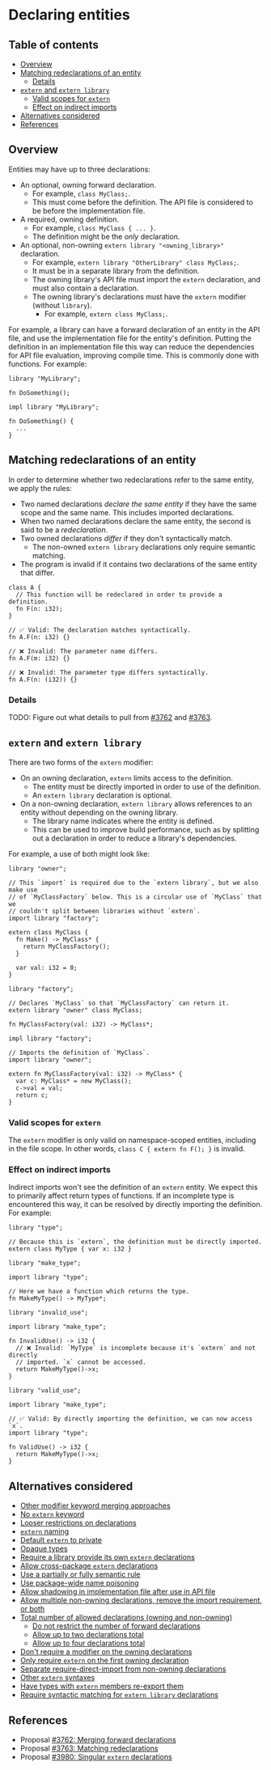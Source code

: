 # Declaring entities

<!--
Part of the Carbon Language project, under the Apache License v2.0 with LLVM
Exceptions. See /LICENSE for license information.
SPDX-License-Identifier: Apache-2.0 WITH LLVM-exception
-->

<!-- toc -->

## Table of contents

-   [Overview](#overview)
-   [Matching redeclarations of an entity](#matching-redeclarations-of-an-entity)
    -   [Details](#details)
-   [`extern` and `extern library`](#extern-and-extern-library)
    -   [Valid scopes for `extern`](#valid-scopes-for-extern)
    -   [Effect on indirect imports](#effect-on-indirect-imports)
-   [Alternatives considered](#alternatives-considered)
-   [References](#references)

<!-- tocstop -->

## Overview

Entities may have up to three declarations:

-   An optional, owning forward declaration.
    -   For example, `class MyClass;`.
    -   This must come before the definition. The API file is considered to be
        before the implementation file.
-   A required, owning definition.
    -   For example, `class MyClass { ... }`.
    -   The definition might be the _only_ declaration.
-   An optional, non-owning `extern library "<owning_library>"` declaration.
    -   For example, `extern library "OtherLibrary" class MyClass;`.
    -   It must be in a separate library from the definition.
    -   The owning library's API file must import the `extern` declaration, and
        must also contain a declaration.
    -   The owning library's declarations must have the `extern` modifier
        (without `library`).
        -   For example, `extern class MyClass;`.

For example, a library can have a forward declaration of an entity in the API
file, and use the implementation file for the entity's definition. Putting the
definition in an implementation file this way can reduce the dependencies for
API file evaluation, improving compile time. This is commonly done with
functions. For example:

```
library "MyLibrary";

fn DoSomething();
```

```
impl library "MyLibrary";

fn DoSomething() {
  ...
}
```

## Matching redeclarations of an entity

In order to determine whether two redeclarations refer to the same entity, we
apply the rules:

-   Two named declarations _declare the same entity_ if they have the same scope
    and the same name. This includes imported declarations.
-   When two named declarations declare the same entity, the second is said to
    be a _redeclaration_.
-   Two owned declarations _differ_ if they don't syntactically match.
    -   The non-owned `extern library` declarations only require semantic
        matching.
-   The program is invalid if it contains two declarations of the same entity
    that differ.

```carbon
class A {
  // This function will be redeclared in order to provide a definition.
  fn F(n: i32);
}

// ✅ Valid: The declaration matches syntactically.
fn A.F(n: i32) {}

// ❌ Invalid: The parameter name differs.
fn A.F(m: i32) {}

// ❌ Invalid: The parameter type differs syntactically.
fn A.F(n: (i32)) {}
```

### Details

TODO: Figure out what details to pull from
[#3762](https://github.com/carbon-language/carbon-lang/pull/3762) and
[#3763](https://github.com/carbon-language/carbon-lang/pull/3763).

## `extern` and `extern library`

There are two forms of the `extern` modifier:

-   On an owning declaration, `extern` limits access to the definition.
    -   The entity must be directly imported in order to use of the definition.
    -   An `extern library` declaration is optional.
-   On a non-owning declaration, `extern library` allows references to an entity
    without depending on the owning library.
    -   The library name indicates where the entity is defined.
    -   This can be used to improve build performance, such as by splitting out
        a declaration in order to reduce a library's dependencies.

For example, a use of both might look like:

```
library "owner";

// This `import` is required due to the `extern library`, but we also make use
// of `MyClassFactory` below. This is a circular use of `MyClass` that we
// couldn't split between libraries without `extern`.
import library "factory";

extern class MyClass {
  fn Make() -> MyClass* {
    return MyClassFactory();
  }

  var val: i32 = 0;
}
```

```
library "factory";

// Declares `MyClass` so that `MyClassFactory` can return it.
extern library "owner" class MyClass;

fn MyClassFactory(val: i32) -> MyClass*;
```

```
impl library "factory";

// Imports the definition of `MyClass`.
import library "owner";

extern fn MyClassFactory(val: i32) -> MyClass* {
  var c: MyClass* = new MyClass();
  c->val = val;
  return c;
}
```

### Valid scopes for `extern`

The `extern` modifier is only valid on namespace-scoped entities, including in
the file scope. In other words, `class C { extern fn F(); }` is invalid.

### Effect on indirect imports

Indirect imports won't see the definition of an `extern` entity. We expect this
to primarily affect return types of functions. If an incomplete type is
encountered this way, it can be resolved by directly importing the definition.
For example:

```
library "type";

// Because this is `extern`, the definition must be directly imported.
extern class MyType { var x: i32 }
```

```
library "make_type";

import library "type";

// Here we have a function which returns the type.
fn MakeMyType() -> MyType*;
```

```
library "invalid_use";

import library "make_type";

fn InvalidUse() -> i32 {
  // ❌ Invalid: `MyType` is incomplete because it's `extern` and not directly
  // imported. `x` cannot be accessed.
  return MakeMyType()->x;
}
```

```
library "valid_use";

import library "make_type";

// ✅ Valid: By directly importing the definition, we can now access `x`.
import library "type";

fn ValidUse() -> i32 {
  return MakeMyType()->x;
}
```

## Alternatives considered

-   [Other modifier keyword merging approaches](/proposals/p3762.md#other-modifier-keyword-merging-approaches)
-   [No `extern` keyword](/proposals/p3762.md#no-extern-keyword)
-   [Looser restrictions on declarations](/proposals/p3762.md#looser-restrictions-on-declarations)
-   [`extern` naming](/proposals/p3762.md#extern-naming)
-   [Default `extern` to private](/proposals/p3762.md#default-extern-to-private)
-   [Opaque types](/proposals/p3762.md#opaque-types)
-   [Require a library provide its own `extern` declarations](/proposals/p3762.md#require-a-library-provide-its-own-extern-declarations)
-   [Allow cross-package `extern` declarations](/proposals/p3762.md#allow-cross-package-extern-declarations)
-   [Use a partially or fully semantic rule](/proposals/p3763.md#use-a-partially-or-fully-semantic-rule)
-   [Use package-wide name poisoning](/proposals/p3763.md#use-package-wide-name-poisoning)
-   [Allow shadowing in implementation file after use in API file](/proposals/p3763.md#allow-shadowing-in-implementation-file-after-use-in-api-file)
-   [Allow multiple non-owning declarations, remove the import requirement, or both](/proposals/p3980.md#allow-multiple-non-owning-declarations-remove-the-import-requirement-or-both)
-   [Total number of allowed declarations (owning and non-owning)](/proposals/p3980.md#total-number-of-allowed-declarations-owning-and-non-owning)
    -   [Do not restrict the number of forward declarations](/proposals/p3980.md#do-not-restrict-the-number-of-forward-declarations)
    -   [Allow up to two declarations total](/proposals/p3980.md#allow-up-to-two-declarations-total)
    -   [Allow up to four declarations total](/proposals/p3980.md#allow-up-to-four-declarations-total)
-   [Don't require a modifier on the owning declarations](/proposals/p3980.md#dont-require-a-modifier-on-the-owning-declarations)
-   [Only require `extern` on the first owning declaration](/proposals/p3980.md#only-require-extern-on-the-first-owning-declaration)
-   [Separate require-direct-import from non-owning declarations](/proposals/p3980.md#separate-require-direct-import-from-non-owning-declarations)
-   [Other `extern` syntaxes](/proposals/p3980.md#other-extern-syntaxes)
-   [Have types with `extern` members re-export them](/proposals/p3980.md#have-types-with-extern-members-re-export-them)
-   [Require syntactic matching for `extern library` declarations](/proposals/p3980.md#require-syntactic-matching-for-extern-library-declarations)

## References

-   Proposal
    [#3762: Merging forward declarations](https://github.com/carbon-language/carbon-lang/pull/3762)
-   Proposal
    [#3763: Matching redeclarations](https://github.com/carbon-language/carbon-lang/pull/3763)
-   Proposal
    [#3980: Singular `extern` declarations](https://github.com/carbon-language/carbon-lang/pull/3980)
